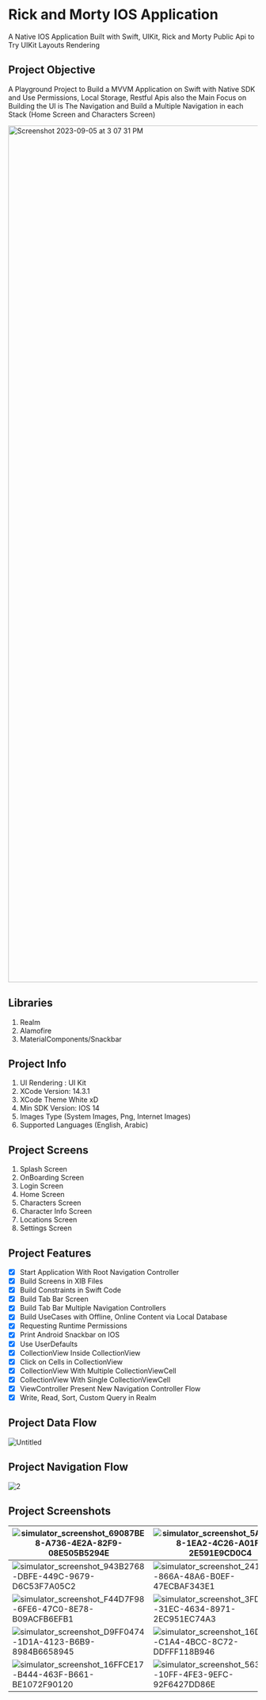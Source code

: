 # Rick and Morty IOS Application

A Native IOS Application Built with Swift, UIKit, Rick and Morty Public Api to Try UIKit Layouts Rendering

## Project Objective

A Playground Project to Build a MVVM Application on Swift with Native SDK and Use Permissions, Local Storage, Restful Apis also the Main Focus on Building the UI is The Navigation and Build a Multiple Navigation in each Stack (Home Screen and Characters Screen)

<img width="1728" alt="Screenshot 2023-09-05 at 3 07 31 PM" src="https://github.com/Yazan98/rick-morty-ios-app/assets/29167110/0c57ce76-30a2-4b33-b5d2-4df3e35f19ac">


## Libraries
1. Realm
2. Alamofire
3. MaterialComponents/Snackbar

## Project Info
1. UI Rendering : UI Kit
2. XCode Version: 14.3.1
3. XCode Theme White xD
4. Min SDK Version: IOS 14
5. Images Type (System Images, Png, Internet Images)
6. Supported Languages (English, Arabic)

## Project Screens
1. Splash Screen
2. OnBoarding Screen
3. Login Screen
4. Home Screen
5. Characters Screen
6. Character Info Screen
7. Locations Screen
8. Settings Screen

## Project Features
- [x] Start Application With Root Navigation Controller
- [x] Build Screens in XIB Files
- [x] Build Constraints in Swift Code
- [x] Build Tab Bar Screen
- [x] Build Tab Bar Multiple Navigation Controllers
- [x] Build UseCases with Offline, Online Content via Local Database
- [x] Requesting Runtime Permissions
- [x] Print Android Snackbar on IOS
- [x] Use UserDefaults
- [x] CollectionView Inside CollectionView
- [x] Click on Cells in CollectionView
- [x] CollectionView With Multiple CollectionViewCell
- [x] CollectionView With Single CollectionViewCell
- [x] ViewController Present New Navigation Controller Flow
- [x] Write, Read, Sort, Custom Query in Realm

## Project Data Flow
![Untitled](https://github.com/Yazan98/rick-morty-ios-app/assets/29167110/53cb8a7d-6b88-406f-bafb-d0bb4ceaa4f3)

## Project Navigation Flow
![2](https://github.com/Yazan98/rick-morty-ios-app/assets/29167110/c4abb639-de77-4832-9a13-b1521e37e436)

## Project Screenshots
| ![simulator_screenshot_69087BE8-A736-4E2A-82F9-08E505B5294E](https://github.com/Yazan98/rick-morty-ios-app/assets/29167110/2cf88769-64c0-4e4a-a526-7501703c1efb) | ![simulator_screenshot_5A0F0988-1EA2-4C26-A01F-2E591E9CD0C4](https://github.com/Yazan98/rick-morty-ios-app/assets/29167110/b147496b-b3da-40aa-86b1-e6974bbd38c8) |  ![simulator_screenshot_068A3C28-29A6-4D53-9265-7236E2DC7CA9](https://github.com/Yazan98/rick-morty-ios-app/assets/29167110/9460fb6d-933a-4575-beaa-7c3018bfd366) |
|---|---|---|
| ![simulator_screenshot_943B2768-DBFE-449C-9679-D6C53F7A05C2](https://github.com/Yazan98/rick-morty-ios-app/assets/29167110/eba28ff8-f397-4267-b2e0-b4ced08557b1)  | ![simulator_screenshot_241313C1-866A-48A6-B0EF-47ECBAF343E1](https://github.com/Yazan98/rick-morty-ios-app/assets/29167110/85168e93-3bc4-4483-b52e-29414275281f)  | ![simulator_screenshot_FBFE831B-992F-456C-AD9B-568D0B1A31ED](https://github.com/Yazan98/rick-morty-ios-app/assets/29167110/8e828c07-c05a-4c37-b6a9-131e75619872)  |
| ![simulator_screenshot_F44D7F98-6FE6-47C0-8E78-B09ACFB6EFB1](https://github.com/Yazan98/rick-morty-ios-app/assets/29167110/59851893-def3-4a7f-a63c-25ad85240c6c)  |  ![simulator_screenshot_3FDB7694-31EC-4634-8971-2EC951EC74A3](https://github.com/Yazan98/rick-morty-ios-app/assets/29167110/7eb6ff05-357f-4346-a462-818ec4a5487d) | ![simulator_screenshot_F8DC95BB-E7B0-40FB-B79A-CE5775C7183A](https://github.com/Yazan98/rick-morty-ios-app/assets/29167110/d71cea68-c4e5-4989-8e80-950dac1ba997)  |
| ![simulator_screenshot_D9FF0474-1D1A-4123-B6B9-8984B6658945](https://github.com/Yazan98/rick-morty-ios-app/assets/29167110/f8d0e047-78a4-46c5-b88b-70d4a4bcd838)  | ![simulator_screenshot_16DA1651-C1A4-4BCC-8C72-DDFFF118B946](https://github.com/Yazan98/rick-morty-ios-app/assets/29167110/387a64a1-33b4-423f-bff2-b509424191b3)  |  ![simulator_screenshot_1048ADC3-257D-4484-8C54-50CC304FD194](https://github.com/Yazan98/rick-morty-ios-app/assets/29167110/9bd81a0a-075a-43ec-acbc-40b15ced7656) |
| ![simulator_screenshot_16FFCE17-B444-463F-B661-BE1072F90120](https://github.com/Yazan98/rick-morty-ios-app/assets/29167110/6607cf32-a62a-4097-af7b-f531d2e165db) | ![simulator_screenshot_563F1C20-10FF-4FE3-9EFC-92F6427DD86E](https://github.com/Yazan98/rick-morty-ios-app/assets/29167110/9630dd2a-67b5-457f-806a-0a6c9ee2046d)  |  ![simulator_screenshot_262911FB-C24B-411B-A363-DBDA2F00C5C4](https://github.com/Yazan98/rick-morty-ios-app/assets/29167110/fb3e11a1-3221-40c9-814b-8f701e66d4de) |











